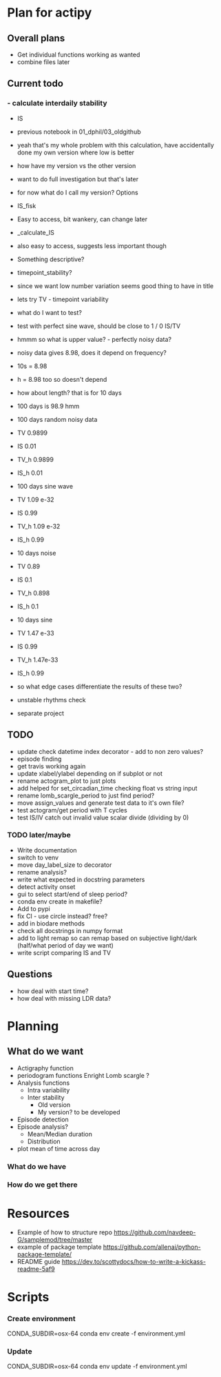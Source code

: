 # Plan for actipy

## Overall plans
- Get individual functions working as wanted
- combine files later 

## Current todo 

### - calculate interdaily stability
- IS 
- previous notebook in 01_dphil/03_oldgithub

- yeah that's my whole problem with this calculation, have accidentally
done my own version where low is better 

- how have my version vs the other version
- want to do full investigation but that's later 
- for now what do I call my version?
Options 
- IS_fisk
- Easy to access, bit wankery, can change later
- \_calculate_IS 
- also easy to access, suggests less important though
- Something descriptive?
- timepoint_stability?
- since we want low number variation seems good thing to have in title 
- lets try TV - timepoint variability   

- what do I want to test? 
- test with perfect sine wave, should be close to 1 / 0 IS/TV 
- hmmm so what is upper value? - perfectly noisy data? 
- noisy data gives 8.98, does it depend on frequency?
- 10s = 8.98
- h = 8.98 too so doesn't depend
- how about length? that is for 10 days 
- 100 days is 98.9 hmm

- 100 days random noisy data 
- TV 0.9899
- IS 0.01
- TV_h 0.9899
- IS_h 0.01

- 100 days sine wave 
- TV 1.09 e-32
- IS 0.99
- TV_h 1.09 e-32
- IS_h 0.99

- 10 days noise 
- TV 0.89
- IS 0.1
- TV_h 0.898
- IS_h 0.1

- 10 days sine
- TV 1.47 e-33
- IS  0.99
- TV_h 1.47e-33
- IS_h 0.99

- so what edge cases differentiate the results of these two? 
- unstable rhythms check 
- separate project 



## TODO
- update check datetime index decorator - add to non zero values?
- episode finding 
- get travis working again
- update xlabel/ylabel depending on if subplot or not
- rename actogram_plot to just plots 
- add helped for set_circadian_time checking float vs string input 
- rename lomb_scargle_period to just find period?
- move assign_values and generate test data to it's own file? 
- test actogram/get period with T cycles 
- test IS/IV catch out invalid value scalar divide (dividing by 0)

### TODO later/maybe
- Write documentation
- switch to venv 
- move day_label_size to decorator 
- rename analysis? 
- write what expected in docstring parameters 
- detect activity onset 
- gui to select start/end of sleep period? 
- conda env create in makefile?
- Add to pypi
- fix CI - use circle instead? free? 
- add in biodare methods 
- check all docstrings in numpy format 
- add to light remap so can remap based on subjective light/dark (half/what
period of day we want) 
- write script comparing IS and TV 

## Questions
- how deal with start time? 
- how deal with missing LDR data? 



# Planning 
## What do we want 

- Actigraphy function
- periodogram functions
    Enright
    Lomb scargle
    ?
- Analysis functions
    - Intra variability
    - Inter stability
        - Old version
        - My version? to be developed 
- Episode detection
- Episode analysis?
    - Mean/Median duration
    - Distribution
- plot mean of time across day


### What do we have
 



### How do we get there


# Resources 

- Example of how to structure repo 
https://github.com/navdeep-G/samplemod/tree/master 
- example of package template
https://github.com/allenai/python-package-template/
- README guide
https://dev.to/scottydocs/how-to-write-a-kickass-readme-5af9

# Scripts 
### Create environment
CONDA_SUBDIR=osx-64 conda env create -f environment.yml

### Update 
CONDA_SUBDIR=osx-64 conda env update -f environment.yml
